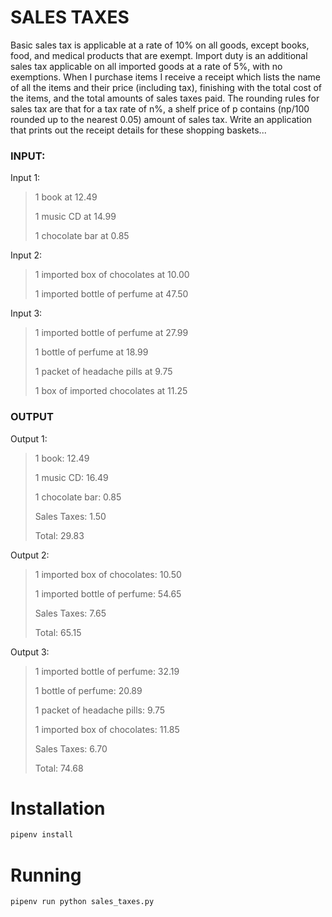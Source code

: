 # SALES TAXES
Basic sales tax is applicable at a rate of 10% on all goods, except books, food, and medical
products that are exempt. Import duty is an additional sales tax
applicable on all imported goods at a rate of 5%, with no exemptions. When I purchase items
I receive a receipt which lists the name of all the items and their price (including tax),
finishing with the total cost of the items,
and the total amounts of sales taxes paid. The rounding rules for sales tax are that for a tax
rate of n%, a shelf price of p contains (np/100 rounded up to the nearest 0.05) amount of
sales tax.
Write an application that prints out the receipt details for these shopping baskets...

### INPUT:
Input 1:
> 1 book at 12.49
> 
> 1 music CD at 14.99
> 
> 1 chocolate bar at 0.85
> 
Input 2:
> 1 imported box of chocolates at 10.00
> 
> 1 imported bottle of perfume at 47.50
> 
Input 3:

> 1 imported bottle of perfume at 27.99
> 
> 1 bottle of perfume at 18.99
> 
> 1 packet of headache pills at 9.75
> 
> 1 box of imported chocolates at 11.25
> 
### OUTPUT

Output 1:

> 1 book: 12.49
> 
> 1 music CD: 16.49
> 
> 1 chocolate bar: 0.85
> 
> Sales Taxes: 1.50
> 
> Total: 29.83
> 
Output 2:

> 1 imported box of chocolates: 10.50
> 
> 1 imported bottle of perfume: 54.65
> 
> Sales Taxes: 7.65
> 
> Total: 65.15
> 
Output 3:

> 1 imported bottle of perfume: 32.19
> 
> 1 bottle of perfume: 20.89
> 
> 1 packet of headache pills: 9.75
> 
> 1 imported box of chocolates: 11.85
> 
> Sales Taxes: 6.70
> 
> Total: 74.68




# Installation
```bash
pipenv install
```

# Running
```bash
pipenv run python sales_taxes.py
```